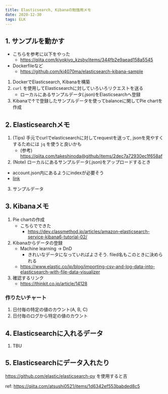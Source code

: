 ```yaml
---
title: Elasticsearch, Kibanaの勉強用メモ
date: 2020-12-30
tags: ELK
---
```


## 1. サンプルを動かす
* こちらを参考に以下をやった
   * https://qiita.com/kiyokiyo_kzsby/items/344fb2e9aead158a5545
* Dockerfileなど
    * https://github.com/ki4070ma/elasticsearch-kibana-sample

1. DockerでElasticsearch, Kibanaを構築
2. `curl` を使用してElasticsearchに対していろいろリクエストを送る
    * ローカルにあるサンプルデータ(.json)をElasticsearchへ登録
3. Kibanaで↑で登録したサンプルデータを使ってbalanceに関してPie chartを作成

## 2. Elasticsearchメモ
1. (Tips) 手元でcurlでelasticsearchに対してrequestを送って, jsonを見やすくするためには `jq` を使うと良いかも
   * (参考) https://qiita.com/takeshinoda@github/items/2dec7a72930ec1f658af
2. (Note) ローカルにあるサンプルデータ(.json)をアップロードするとき
  * account.json内にあるようにindexが必要そう
  * [link](https://qiita.com/kiyokiyo_kzsby/items/344fb2e9aead158a5545#%E3%82%B5%E3%83%B3%E3%83%97%E3%83%AB%E3%83%87%E3%83%BC%E3%82%BF%E3%81%AE%E6%8A%95%E5%85%A5)
3. サンプルデータ

## 3. Kibanaメモ
1. Pie chartの作成
   * こちらでできた
      * https://dev.classmethod.jp/articles/amazon-elasticsearch-service-kibana6-tutorial-02/
2. Kibanaからデータの登録
   * Machine learning -> DnD
      * きれいなデータになっていればよさそう. filed名もこのときに決められる
   * https://www.elastic.co/jp/blog/importing-csv-and-log-data-into-elasticsearch-with-file-data-visualizer
3. 確認するリンク
   * https://thinkit.co.jp/article/14128

### 作りたいチャート
1. 日付毎の特定の値のカウント(A, B, C)
2. 日付毎のログから特定の値のカウント

## 4. Elasticsearchに入れるデータ
1. TBU

## 5. Elasticsearchにデータ入れたり
https://github.com/elastic/elasticsearch-py を使用すると吉

ref: https://qiita.com/atsushi0521/items/1d6342ef553babded8c5